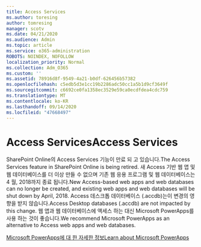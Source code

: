 ```yaml
---
title: Access Services
ms.author: toresing
author: tomresing
manager: scotv
ms.date: 04/21/2020
ms.audience: Admin
ms.topic: article
ms.service: o365-administration
ROBOTS: NOINDEX, NOFOLLOW
localization_priority: Normal
ms.collection: Adm_O365
ms.custom: ''
ms.assetid: 78916d8f-9549-4a21-b0df-626456b57382
ms.openlocfilehash: c5edb5d3e1cc19b2286adc50cc1a5b1d9cf3649f
ms.sourcegitcommit: c6692ce0fa1358ec3529e59ca0ecdfdea4cdc759
ms.translationtype: MT
ms.contentlocale: ko-KR
ms.lasthandoff: 09/14/2020
ms.locfileid: "47668497"
---
```

# <a name="access-services"></a><span data-ttu-id="9ebc2-102">Access Services</span><span class="sxs-lookup"><span data-stu-id="9ebc2-102">Access Services</span></span>

<span data-ttu-id="9ebc2-103">SharePoint Online의 Access Services 기능이 만료 되 고 있습니다.</span><span class="sxs-lookup"><span data-stu-id="9ebc2-103">The Access Services feature in SharePoint Online is being retired.</span></span> <span data-ttu-id="9ebc2-104">새 Access 기반 웹 앱 및 웹 데이터베이스를 더 이상 만들 수 없으며 기존 웹 응용 프로그램 및 웹 데이터베이스는 4 월, 2018까지 종료 됩니다.</span><span class="sxs-lookup"><span data-stu-id="9ebc2-104">New Access-based web apps and web databases can no longer be created, and existing web apps and web databases will be shut down by April, 2018.</span></span> <span data-ttu-id="9ebc2-105">Access 데스크톱 데이터베이스 (.accdb)는이 변경의 영향을 받지 않습니다.</span><span class="sxs-lookup"><span data-stu-id="9ebc2-105">Access Desktop databases (.accdb) are not impacted by this change.</span></span> <span data-ttu-id="9ebc2-106">웹 앱과 웹 데이터베이스에 액세스 하는 대신 Microsoft PowerApps를 사용 하는 것이 좋습니다.</span><span class="sxs-lookup"><span data-stu-id="9ebc2-106">We recommend Microsoft PowerApps as an alternative to Access web apps and web databases.</span></span> 
  
[<span data-ttu-id="9ebc2-107">Microsoft PowerApps에 대 한 자세한 정보</span><span class="sxs-lookup"><span data-stu-id="9ebc2-107">Learn about Microsoft PowerApps</span></span>](https://powerapps.microsoft.com/)
  